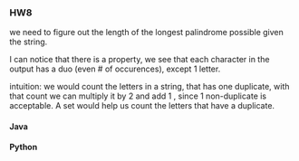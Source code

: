 ### HW8
we need to figure out the length of the longest palindrome possible given the string.

I can notice that there is a property, we see that each character in the output has a duo (even # of occurences), except 1 letter. 

intuition: we would count the letters in a string, that has one duplicate, with that count we can multiply it by 2 and add 1 , since 1 non-duplicate is acceptable. A set would help us count the letters that have a duplicate. 

#### Java


#### Python